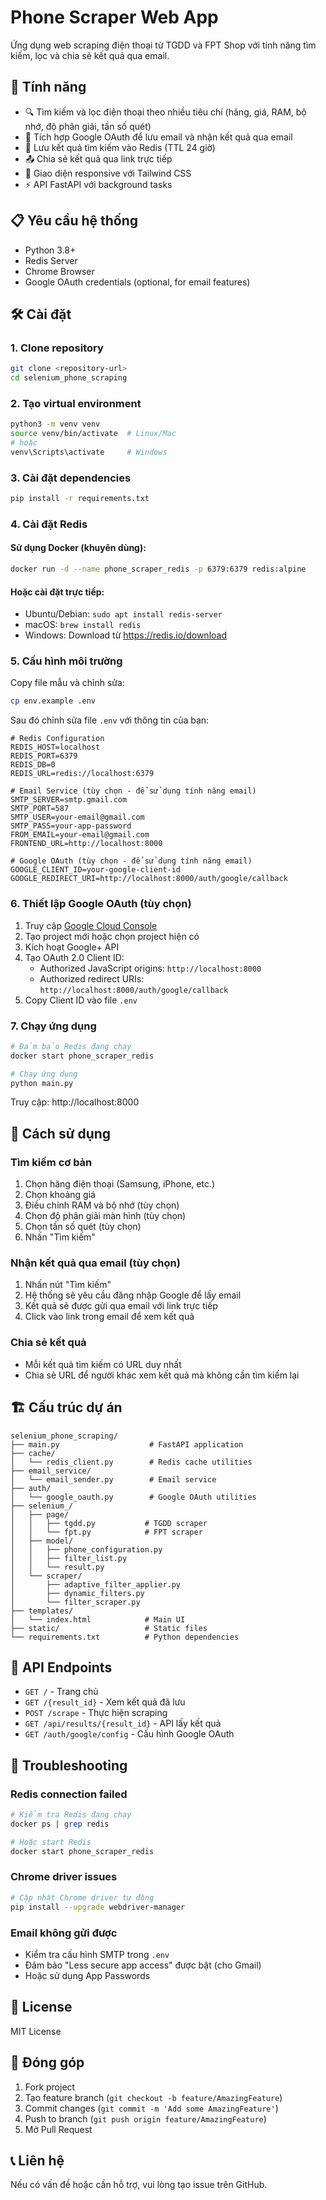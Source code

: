# Phone Scraper Web App

Ứng dụng web scraping điện thoại từ TGDD và FPT Shop với tính năng tìm kiếm, lọc và chia sẻ kết quả qua email.

## 🚀 Tính năng

- 🔍 Tìm kiếm và lọc điện thoại theo nhiều tiêu chí (hãng, giá, RAM, bộ nhớ, độ phân giải, tần số quét)
- 📧 Tích hợp Google OAuth để lưu email và nhận kết quả qua email
- 💾 Lưu kết quả tìm kiếm vào Redis (TTL 24 giờ)
- 📤 Chia sẻ kết quả qua link trực tiếp
- 🎨 Giao diện responsive với Tailwind CSS
- ⚡ API FastAPI với background tasks

## 📋 Yêu cầu hệ thống

- Python 3.8+
- Redis Server
- Chrome Browser
- Google OAuth credentials (optional, for email features)

## 🛠️ Cài đặt

### 1. Clone repository
```bash
git clone <repository-url>
cd selenium_phone_scraping
```

### 2. Tạo virtual environment
```bash
python3 -m venv venv
source venv/bin/activate  # Linux/Mac
# hoặc
venv\Scripts\activate     # Windows
```

### 3. Cài đặt dependencies
```bash
pip install -r requirements.txt
```

### 4. Cài đặt Redis

#### Sử dụng Docker (khuyên dùng):
```bash
docker run -d --name phone_scraper_redis -p 6379:6379 redis:alpine
```

#### Hoặc cài đặt trực tiếp:
- Ubuntu/Debian: `sudo apt install redis-server`
- macOS: `brew install redis`
- Windows: Download từ https://redis.io/download

### 5. Cấu hình môi trường

Copy file mẫu và chỉnh sửa:

```bash
cp env.example .env
```

Sau đó chỉnh sửa file `.env` với thông tin của bạn:

```env
# Redis Configuration
REDIS_HOST=localhost
REDIS_PORT=6379
REDIS_DB=0
REDIS_URL=redis://localhost:6379

# Email Service (tùy chọn - để sử dụng tính năng email)
SMTP_SERVER=smtp.gmail.com
SMTP_PORT=587
SMTP_USER=your-email@gmail.com
SMTP_PASS=your-app-password
FROM_EMAIL=your-email@gmail.com
FRONTEND_URL=http://localhost:8000

# Google OAuth (tùy chọn - để sử dụng tính năng email)
GOOGLE_CLIENT_ID=your-google-client-id
GOOGLE_REDIRECT_URI=http://localhost:8000/auth/google/callback
```

### 6. Thiết lập Google OAuth (tùy chọn)

1. Truy cập [Google Cloud Console](https://console.cloud.google.com/)
2. Tạo project mới hoặc chọn project hiện có
3. Kích hoạt Google+ API
4. Tạo OAuth 2.0 Client ID:
   - Authorized JavaScript origins: `http://localhost:8000`
   - Authorized redirect URIs: `http://localhost:8000/auth/google/callback`
5. Copy Client ID vào file `.env`

### 7. Chạy ứng dụng

```bash
# Đảm bảo Redis đang chạy
docker start phone_scraper_redis

# Chạy ứng dụng
python main.py
```

Truy cập: http://localhost:8000

## 📖 Cách sử dụng

### Tìm kiếm cơ bản
1. Chọn hãng điện thoại (Samsung, iPhone, etc.)
2. Chọn khoảng giá
3. Điều chỉnh RAM và bộ nhớ (tùy chọn)
4. Chọn độ phân giải màn hình (tùy chọn)
5. Chọn tần số quét (tùy chọn)
6. Nhấn "Tìm kiếm"

### Nhận kết quả qua email (tùy chọn)
1. Nhấn nút "Tìm kiếm"
2. Hệ thống sẽ yêu cầu đăng nhập Google để lấy email
3. Kết quả sẽ được gửi qua email với link trực tiếp
4. Click vào link trong email để xem kết quả

### Chia sẻ kết quả
- Mỗi kết quả tìm kiếm có URL duy nhất
- Chia sẻ URL để người khác xem kết quả mà không cần tìm kiếm lại

## 🏗️ Cấu trúc dự án

```
selenium_phone_scraping/
├── main.py                    # FastAPI application
├── cache/
│   └── redis_client.py        # Redis cache utilities
├── email_service/
│   └── email_sender.py        # Email service
├── auth/
│   └── google_oauth.py        # Google OAuth utilities
├── selenium_/
│   ├── page/
│   │   ├── tgdd.py           # TGDD scraper
│   │   └── fpt.py            # FPT scraper
│   ├── model/
│   │   ├── phone_configuration.py
│   │   ├── filter_list.py
│   │   └── result.py
│   └── scraper/
│       ├── adaptive_filter_applier.py
│       ├── dynamic_filters.py
│       └── filter_scraper.py
├── templates/
│   └── index.html            # Main UI
├── static/                   # Static files
└── requirements.txt          # Python dependencies
```

## 🔧 API Endpoints

- `GET /` - Trang chủ
- `GET /{result_id}` - Xem kết quả đã lưu
- `POST /scrape` - Thực hiện scraping
- `GET /api/results/{result_id}` - API lấy kết quả
- `GET /auth/google/config` - Cấu hình Google OAuth

## 🐛 Troubleshooting

### Redis connection failed
```bash
# Kiểm tra Redis đang chạy
docker ps | grep redis

# Hoặc start Redis
docker start phone_scraper_redis
```

### Chrome driver issues
```bash
# Cập nhật Chrome driver tự động
pip install --upgrade webdriver-manager
```

### Email không gửi được
- Kiểm tra cấu hình SMTP trong `.env`
- Đảm bảo "Less secure app access" được bật (cho Gmail)
- Hoặc sử dụng App Passwords

## 📝 License

MIT License

## 🤝 Đóng góp

1. Fork project
2. Tạo feature branch (`git checkout -b feature/AmazingFeature`)
3. Commit changes (`git commit -m 'Add some AmazingFeature'`)
4. Push to branch (`git push origin feature/AmazingFeature`)
5. Mở Pull Request

## 📞 Liên hệ

Nếu có vấn đề hoặc cần hỗ trợ, vui lòng tạo issue trên GitHub.
